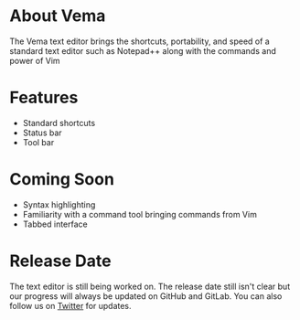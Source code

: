 # About Vema

The Vema text editor brings the shortcuts, portability, and speed of a standard text editor such as Notepad++ along with the commands and power of Vim

# Features

* Standard shortcuts
* Status bar
* Tool bar

# Coming Soon

* Syntax highlighting
* Familiarity with a command tool bringing commands from Vim
* Tabbed interface

# Release Date

The text editor is still being worked on. The release date still isn't clear but our progress will always be updated on GitHub and GitLab. You can also follow us on [Twitter](https://twitter.com/vema_editor) for updates.
